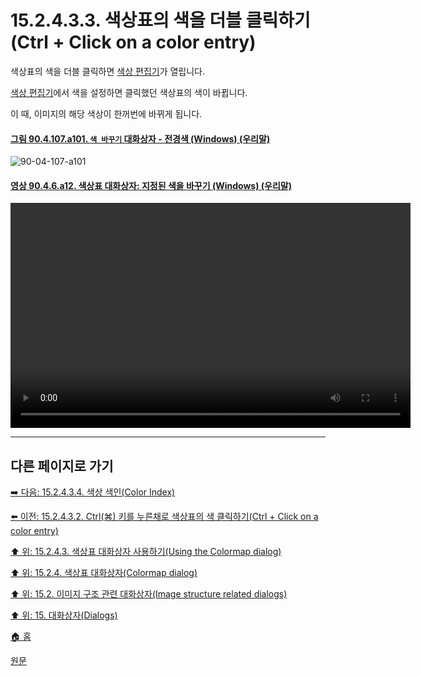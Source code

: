 # 15.2.4.3.3. 색상표의 색을 더블 클릭하기(Ctrl + Click on a color entry)

색상표의 색을 더블 클릭하면 [색상 편집기](./19-glossaryx-color_editor.md)가 열립니다.

[색상 편집기](./19-glossaryx-color_editor.md)에서 색을 설정하면 클릭했던 색상표의 색이 바뀝니다.

이 때, 이미지의 해당 색상이 한꺼번에 바뀌게 됩니다.

<a id="90-04-107-a101"></a>

#### [그림 90.4.107.a101. `색 바꾸기` 대화상자 - 전경색 (Windows) (우리말)](./90-04-0107-change_color.md#90-04-107-a101)
![90-04-107-a101](https://github.com/wonder13662/gimp/assets/15767104/4f72c392-dc3c-4e07-86de-4a3191b9a1d5)

<a id="90-04-06-a12"></a>

#### [영상 90.4.6.a12. 색상표 대화상자: 지정된 색을 바꾸기 (Windows) (우리말)](./90-04-0006-colormap.md#90-04-06-a12)
<video controls="controls" width="640" height="360" src="https://github.com/wonder13662/gimp/assets/15767104/8c6b9474-028c-44c6-a520-8aa116021236"></video>

***

## 다른 페이지로 가기

[➡️ 다음: 15.2.4.3.4. 색상 색인(Color Index)](./15-02-04-03-04-color_index.md)

[⬅️ 이전: 15.2.4.3.2. Ctrl(⌘) 키를 누른채로 색상표의 색 클릭하기(Ctrl + Click on a color entry)](./15-02-04-03-02-ctrl_click_on_a_color_entry.md)

[⬆️ 위: 15.2.4.3. 색상표 대화상자 사용하기(Using the Colormap dialog)](./15-02-04-03-00-using_the_colormap_dialog.md)

[⬆️ 위: 15.2.4. 색상표 대화상자(Colormap dialog)](./15-02-04-00-colormap-dialog.md)

[⬆️ 위: 15.2. 이미지 구조 관련 대화상자(Image structure related dialogs)](./15-02-00-image-structure-related-dialogs.md)

[⬆️ 위: 15. 대화상자(Dialogs)](./15-00-dialogs.md)

[🏠 홈](./00-home.md)

[원문](https://docs.gimp.org/2.10/ko/gimp-indexed-palette-dialog.html#gimp-indexed-palette-dialog-using)